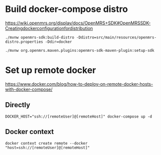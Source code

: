 # Build docker-compose distro
https://wiki.openmrs.org/display/docs/OpenMRS+SDK#OpenMRSSDK-Creatingdockerconfigurationfordistribution

```shell
./mvnw openmrs-sdk:build-distro -Ddistro=src/main/resources/openmrs-distro.properties -Ddir=docker
```

```shell
./mvnw org.openmrs.maven.plugins:openmrs-sdk-maven-plugin:setup-sdk
```

# Set up remote docker
https://www.docker.com/blog/how-to-deploy-on-remote-docker-hosts-with-docker-compose/

## Directly
```shell
DOCKER_HOST="ssh://[remoteUser]@[remoteHost]" docker-compose up -d
```

## Docker context
```shell
docker context create remote ‐‐docker "host=ssh://[remoteUser]@[remoteHost]"
```

